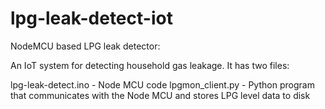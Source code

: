 # lpg-leak-detect-iot
NodeMCU based LPG leak detector:

An IoT system for detecting household gas leakage. It has two files:

lpg-leak-detect.ino - Node MCU code
lpgmon_client.py - Python program that communicates with the Node MCU and stores LPG level data to disk
